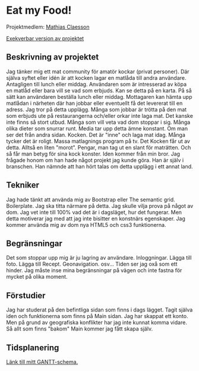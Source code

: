 # Eat my Food!
Projektmedlem: 
[Mathias Claesson](https://github.com/mc22ft)

[Exekverbar version av projektet](http://mc22ft.github.io/ProjektskelettHT13)

## Beskrivning av projektet
Jag tänker mig ett mat community för amatör kockar (privat personer). Där själva syftet eller idén är att kocken 
lagar en matlåda till andra användare. Antagligen till lunch eller middag.
Användaren som är intresserad av köpa en matlåd eller bara vill se vad som erbjuds. Kan se detta på en karta. På 
så sätt kan användaren beställa lunch eller middag. Mottagaren kan hämta upp matlådan i närheten där han jobbar eller 
eventuellt få det levererat till en adress.
Jag tror på detta upplägg. Många som jobbar är trötta på den mat som erbjuds ute på restaurangerna och/eller orkar
inte laga mat. Det kanske inte finns så stort utbud. Många som vill veta vad dom stoppar i sig. Många olika dieter 
som snurrar runt. Media tar upp detta ämne konstant. Om man ser det från andra sidan. Kocken. Det är "inne" och laga 
mat idag. Många tycker det är roligt. Massa matlagnings program på tv. Det Kocken får ut av detta. Alltså en liten 
"morot". Pengar, man tag ut en slant för maträtten. Och så får man betyg för sina kock konster. Iden kommer från min 
bror. Jag frågade honom om han hade något projekt jag kunde göra. Han är själv i branschen. Han nämnde att han hört 
talas om detta upplägg i ett annat land.

## Tekniker
Jag hade tänkt att använda mig av Bootstrap eller The semantic grid. Boilerplate. Jag ska titta närmare på detta.
Jag skulle vilja prova på något av dom. Jag vet inte till 100% vad det är i dagsläget, hur det fungerar. Men detta 
motiverar jag med att jag inte bisitter en konstnärs egenskaper.
Jag kommer använda mig av dom nya HTML5 och css3 funktionerna.

## Begränsningar
Det som stoppar upp mig är ju lagring av användare. Inloggningar. Lägga till foto. Lägga till Recept. Geonavigation. 
osv... Tiden ser jag oxå som ett hinder. Jag måste inse mina begränsningar på vägen och inte fastna för mycket på olika 
moment.

## Förstudier
Jag har studerat på den befintliga sidan som finns i dags lägget. Tagit själva iden och funktionerna som finns på Main 
sidan. Jag har skappat ett konto. Men på grund av geografiska konflikter har jag inte kunnat komma vidare. Så allt 
som finns "bakom" Main kommer jag fått skapa själv. 

## Tidsplanering
[Länk till mitt GANTT-schema.](https://docs.google.com/spreadsheet/ccc?key=0AtcRxWu_VzJGdF9xbjQtWEdnd25RRmlzX19hODRkN0E&usp=sharing)
